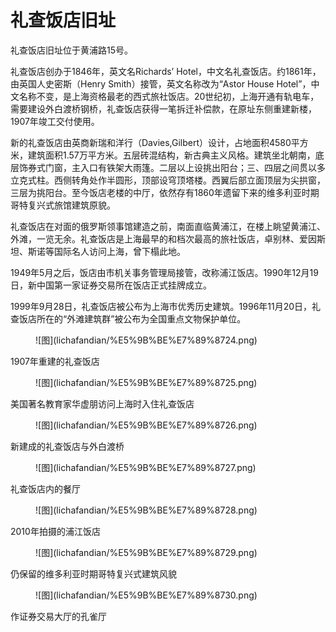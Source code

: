 # 礼查饭店旧址

礼查饭店旧址位于黄浦路15号。

礼查饭店创办于1846年，英文名Richards’ Hotel，中文名礼查饭店。约1861年，由英国人史密斯（Henry Smith）接管，英文名称改为“Astor House Hotel”，中文名称不变，是上海资格最老的西式旅社饭店。20世纪初，上海开通有轨电车，需要建设外白渡桥钢桥，礼查饭店获得一笔拆迁补偿款，在原址东侧重建新楼，1907年竣工交付使用。

新的礼查饭店由英商新瑞和洋行（Davies,Gilbert）设计，占地面积4580平方米，建筑面积1.57万平方米。五层砖混结构，新古典主义风格。建筑坐北朝南，底层饰券式门窗，主入口有铁架大雨篷。二层以上设挑出阳台；三、四层之间贯以多立克式柱。西侧转角处作半圆形，顶部设穹顶塔楼。西翼后部立面顶层为尖拱窗，三层为挑阳台。至今饭店老楼的中厅，依然存有1860年遗留下来的维多利亚时期哥特复兴式旅馆建筑原貌。

礼查饭店在对面的俄罗斯领事馆建造之前，南面直临黄浦江，在楼上眺望黄浦江、外滩，一览无余。礼查饭店是上海最早的和档次最高的旅社饭店，卓别林、爱因斯坦、斯诺等国际名人访问上海，曾下榻此地。

1949年5月之后，饭店由市机关事务管理局接管，改称浦江饭店。1990年12月19日，新中国第一家证券交易所在饭店正式挂牌成立。

1999年9月28日，礼查饭店被公布为上海市优秀历史建筑。1996年11月20日，礼查饭店所在的“外滩建筑群”被公布为全国重点文物保护单位。

<figure markdown>
  ![图](lichafandian/%E5%9B%BE%E7%89%8724.png)
  <figcaption></figcaption>
</figure>

1907年重建的礼查饭店

<figure markdown>
  ![图](lichafandian/%E5%9B%BE%E7%89%8725.png)
  <figcaption></figcaption>
</figure>

美国著名教育家华虚朋访问上海时入住礼查饭店

<figure markdown>
  ![图](lichafandian/%E5%9B%BE%E7%89%8726.png)
  <figcaption></figcaption>
</figure>

新建成的礼查饭店与外白渡桥

<figure markdown>
  ![图](lichafandian/%E5%9B%BE%E7%89%8727.png)
  <figcaption></figcaption>
</figure>

礼查饭店内的餐厅

<figure markdown>
  ![图](lichafandian/%E5%9B%BE%E7%89%8728.png)
  <figcaption></figcaption>
</figure>

2010年拍摄的浦江饭店

<figure markdown>
  ![图](lichafandian/%E5%9B%BE%E7%89%8729.png)
  <figcaption></figcaption>
</figure>

仍保留的维多利亚时期哥特复兴式建筑风貌

<figure markdown>
  ![图](lichafandian/%E5%9B%BE%E7%89%8730.png)
  <figcaption></figcaption>
</figure>

作证券交易大厅的孔雀厅
